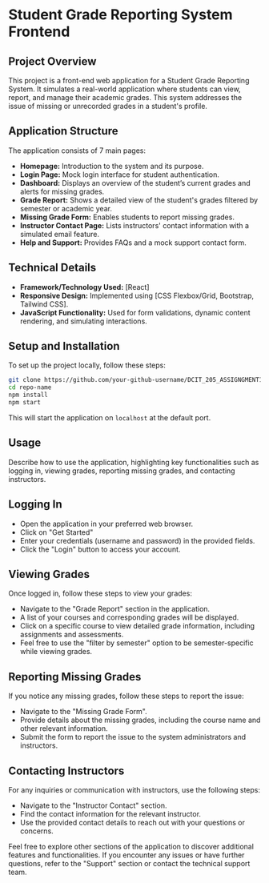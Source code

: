 # Student Grade Reporting System Frontend


## Project Overview

This project is a front-end web application for a Student Grade Reporting System. It simulates a real-world application where students can view, report, and manage their academic grades. This system addresses the issue of missing or unrecorded grades in a student's profile.

## Application Structure

The application consists of 7 main pages:

- **Homepage:** Introduction to the system and its purpose.
- **Login Page:** Mock login interface for student authentication.
- **Dashboard:** Displays an overview of the student’s current grades and alerts for missing grades.
- **Grade Report:** Shows a detailed view of the student's grades filtered by semester or academic year.
- **Missing Grade Form:** Enables students to report missing grades.
- **Instructor Contact Page:** Lists instructors' contact information with a simulated email feature.
- **Help and Support:** Provides FAQs and a mock support contact form.

## Technical Details

- **Framework/Technology Used:** [React]
- **Responsive Design:** Implemented using [CSS Flexbox/Grid, Bootstrap, Tailwind CSS].
- **JavaScript Functionality:** Used for form validations, dynamic content rendering, and simulating interactions.

## Setup and Installation

To set up the project locally, follow these steps:

```bash
git clone https://github.com/your-github-username/DCIT_205_ASSIGNGMENT1.git
cd repo-name
npm install
npm start
```

This will start the application on `localhost` at the default port.

## Usage

Describe how to use the application, highlighting key functionalities such as logging in, viewing grades, reporting missing grades, and contacting instructors.

## Logging In
+ Open the application in your preferred web browser.
+ Click on "Get Started"
+ Enter your credentials (username and password) in the provided fields.
+ Click the  "Login" button to access your account.

## Viewing Grades
Once logged in, follow these steps to view your grades:

+ Navigate to the "Grade Report" section in the application.
+ A list of your courses and corresponding grades will be displayed.
+ Click on a specific course to view detailed grade information, including assignments and assessments.
+ Feel free to use the "filter by semester" option to be semester-specific while viewing grades.

## Reporting Missing Grades

If you notice any missing grades, follow these steps to report the issue:

+ Navigate to the "Missing Grade Form".
+ Provide details about the missing grades, including the course name  and other relevant information.
+ Submit the form to report the issue to the system administrators and instructors.

## Contacting Instructors

For any inquiries or communication with instructors, use the following steps:

+ Navigate to the "Instructor Contact" section.
+ Find the contact information for the relevant instructor.
+ Use the provided contact details to reach out with your questions or concerns.

Feel free to explore other sections of the application to discover additional features and functionalities. If you encounter any issues or have further questions, refer to the "Support" section or contact the technical support team.



